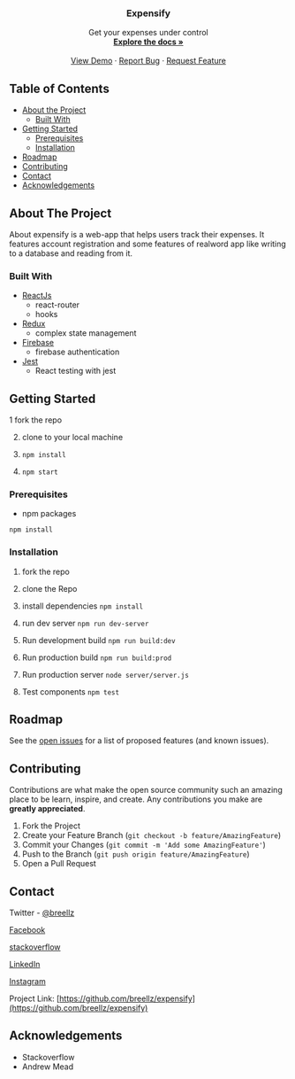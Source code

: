

<p align="center">
  <h3 align="center">Expensify</h3>

  <p align="center">
    Get your expenses under control
    <br />
    <a href="https://github.com/breellz/expensify"><strong>Explore the docs »</strong></a>
    <br />
    <br />
    <a href="https://myexpensestracker.herokuapp.com/">View Demo</a>
    ·
    <a href="https://github.com/breellz/expensify/issues">Report Bug</a>
    ·
    <a href="https://github.com/breellz/expensify/issues">Request Feature</a>
  </p>
</p>

<!-- TABLE OF CONTENTS -->
## Table of Contents

* [About the Project](#about-the-project)
  * [Built With](#built-with)
* [Getting Started](#getting-started)
  * [Prerequisites](#prerequisites)
  * [Installation](#installation)
* [Roadmap](#roadmap)
* [Contributing](#contributing)
* [Contact](#contact)
* [Acknowledgements](#acknowledgements)

<!-- ABOUT THE PROJECT -->
## About The Project
About
expensify is a web-app that helps users track their expenses. It features account registration and some features of realword app like writing to a database and reading from it.


### Built With
* [ReactJs](http://reactjs.org)
  * react-router
  * hooks
* [Redux](https://redux.js.org)
  * complex state management
* [Firebase](https://firebase.google.com)
  * firebase authentication
* [Jest](https://jestjs.io)
  * React testing with jest



<!-- GETTING STARTED -->
## Getting Started

1 fork the repo

2. clone to your local machine

3. ```npm install```

4. ```npm start```

### Prerequisites
* npm packages

```npm install```

### Installation

1. fork the repo

2. clone the Repo

3. install dependencies 
```npm install```

4. run dev server
```npm run dev-server```

5. Run development build
```npm run build:dev```

6. Run production build
```npm run build:prod```

7. Run production server
```node server/server.js```

8. Test components
```npm test```

<!-- ROADMAP -->
## Roadmap

See the [open issues](https://github.com/othneildrew/Best-README-Template/issues) for a list of proposed features (and known issues).

<!-- CONTRIBUTING -->
## Contributing

Contributions are what make the open source community such an amazing place to be learn, inspire, and create. Any contributions you make are **greatly appreciated**.

1. Fork the Project
2. Create your Feature Branch (`git checkout -b feature/AmazingFeature`)
3. Commit your Changes (`git commit -m 'Add some AmazingFeature'`)
4. Push to the Branch (`git push origin feature/AmazingFeature`)
5. Open a Pull Request

<!-- CONTACT -->
## Contact
Twitter - [@breellz](https://twitter.com/breellz)

[Facebook](https://fb.com/breellz)

[stackoverflow](https://stackoverflow.com/users/13081082/breellz)

[LinkedIn](https://linkedin.com/in/bassit-owolabi-55751b15a)

[Instagram](https://instagram.com/breellzfit)

Project Link: [https://github.com/breellz/expensify](https://github.com/breellz/expensify)

<!-- ACKNOWLEDGEMENTS -->
## Acknowledgements
* Stackoverflow
* Andrew Mead
